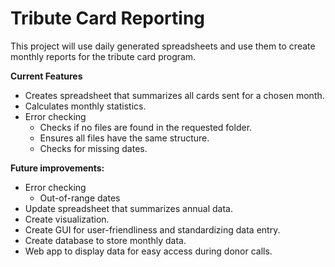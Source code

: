 ﻿# Tribute Card Reporting

This project will use daily generated spreadsheets and use them to create monthly reports for the tribute card program.

**Current Features**

 - Creates spreadsheet that summarizes all cards sent for a chosen month.
 - Calculates monthly statistics.
 - Error checking
   - Checks if no files are found in the requested folder.
   - Ensures all files have the same structure.
   - Checks for missing dates.

**Future improvements:**
 - Error checking
   - Out-of-range dates	
 - Update spreadsheet that summarizes annual data.
 - Create visualization.
 - Create GUI for user-friendliness and standardizing data entry.
 - Create database to store monthly data.
 - Web app to display data for easy access during donor calls.
 
 

